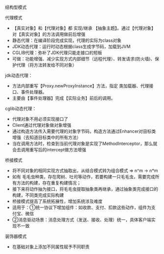结构型模式

代理模式
- 【真实对象】和【代理对象】都 实现/继承 【抽象主题】。通过【代理对象】对【真实对象】的方法调用做前后增强
- 静态代理：在编译阶段完成实现，代理的实际为class对象
- JDK动态代理：运行时动态根据class生成字节码，加载到JVM
- CGLIB代理：弥补了JDK代理只能走接口的短板
- 可做：功能增强、减少实现方式内部细节（远程代理）、转发请求(防火墙)、保护代理（将方法转发给不同对象）

jdk动态代理：
- 方法内部重写【Proxy.newProxyInstance】方法，指定 类加载器、代理接口、事件处理器。
- 主要由【事件处理器】完成【实际业务】前后的调用。

cglib动态代理：
- 代理对象不用必须实现接口了
- Client通过代理对象做对象增强
- 通过构造方法传入需要代理的对象字节码，构造方法通过Enhancer对目标类增强（去知道目标类中的所有方法）
- 当在调用方法时，检查到当前代理对象是实现了MethodInterceptor，那么就会去调用重写后的intercept做方法增强



桥接模式
- 将不同对象的相同实现方式抽取出，从结合模式转为组合模式 => n^m -> n*m
- 如有 毛毛虫种类，存在爬树、吐司等动作，若要构建一只毛毛虫，需要完成所有方法的构建，存在重复构建情况；
- 接下来将动作抽为接口，将毛毛虫提取抽象类再继承，通过抽象类完成接口的构建，不同类完成实际构建
- 桥接模式提高了系统拓展性，增加系统涉及难度
- 适用于：①统一协议下增加组件：如收款、支付、扣款这些动作，组件为支付宝、微信
- ②消息驱动场景：消息处理方式（发送、接收、处理）统一，具体客户端实现不一致


装饰器模式
- 在基础对象上添加不同属性赋予不同职责